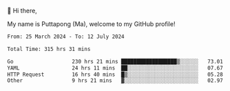 👋 Hi there,

My name is Puttapong (Ma), welcome to my GitHub profile!

<!--START_SECTION:waka-->

```txt
From: 25 March 2024 - To: 12 July 2024

Total Time: 315 hrs 31 mins

Go                   230 hrs 21 mins ██████████████████▒░░░░░░   73.01 %
YAML                 24 hrs 11 mins  ██░░░░░░░░░░░░░░░░░░░░░░░   07.67 %
HTTP Request         16 hrs 40 mins  █▒░░░░░░░░░░░░░░░░░░░░░░░   05.28 %
Other                9 hrs 21 mins   ▓░░░░░░░░░░░░░░░░░░░░░░░░   02.97 %
```

<!--END_SECTION:waka-->

